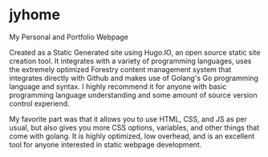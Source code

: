 # jyhome

My Personal and Portfolio Webpage

Created as a Static Generated site using Hugo.IO, an open source static site creation tool. It integrates with a variety of programming languages, uses the extremely optimized Forestry content management system that integrates directly with Github and makes use of Golang's Go programming language and syntax. I highly recommend it for anyone with basic programming language understanding and some amount of source version control experiend.

My favorite part was that it allows you to use HTML, CSS, and JS as per usual, but also gives you more CSS options, variables, and other things that come with golang. It is highly optimized, low overhead, and is an excellent tool for anyone interested in static webpage development.

